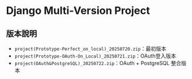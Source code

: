 # Django Multi-Version Project

## 版本說明

- `project(Prototype-Perfect_on_local)_20250720.zip`：最初版本
- `project(Prototype-OAuth-On_Local)_20250721.zip`：OAuth登入版本
- `project(OAuth&PostgreSQL)_20250722.zip`：OAuth + PostgreSQL 整合版本
